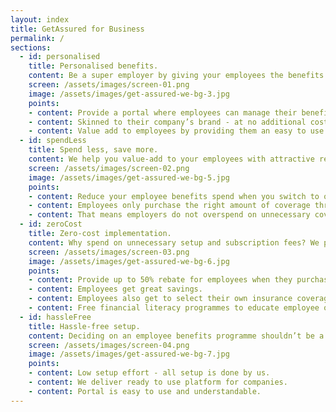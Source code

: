 ```yaml
---
layout: index
title: GetAssured for Business
permalink: /
sections:
  - id: personalised
    title: Personalised benefits.
    content: Be a super employer by giving your employees the benefits they truly need.
    screen: /assets/images/screen-01.png
    image: /assets/images/get-assured-we-bg-3.jpg
    points:
    - content: Provide a portal where employees can manage their benefits.
    - content: Skinned to their company’s brand - at no additional cost to employer.
    - content: Value add to employees by providing them an easy to use portal to complete their insurance purchase.
  - id: spendLess
    title: Spend less, save more.
    content: We help you value-add to your employees with attractive rebates of up to 80%.
    screen: /assets/images/screen-02.png
    image: /assets/images/get-assured-we-bg-5.jpg
    points:
    - content: Reduce your employee benefits spend when you switch to our portal.
    - content: Employees only purchase the right amount of coverage through our analysis.
    - content: That means employers do not overspend on unnecessary coverage and can save costs while delivering greater and more impactful value to their employees.
  - id: zeroCost
    title: Zero-cost implementation.
    content: Why spend on unnecessary setup and subscription fees? We promise to charge no fees, forever.
    screen: /assets/images/screen-03.png
    image: /assets/images/get-assured-we-bg-6.jpg
    points:
    - content: Provide up to 50% rebate for employees when they purchase through us.
    - content: Employees get great savings.
    - content: Employees also get to select their own insurance coverage - more customised solutions for them instead of one size fits all group insurance programme.
    - content: Free financial literacy programmes to educate employee on good financial habits.
  - id: hassleFree
    title: Hassle-free setup.
    content: Deciding on an employee benefits programme shouldn’t be a confusing process. Let us do all the work for you.
    screen: /assets/images/screen-04.png
    image: /assets/images/get-assured-we-bg-7.jpg
    points:
    - content: Low setup effort - all setup is done by us.
    - content: We deliver ready to use platform for companies.
    - content: Portal is easy to use and understandable.
---
```

